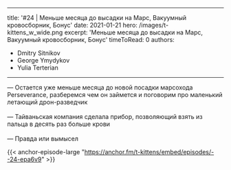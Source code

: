 
---
title: '#24 | Меньше месяца до высадки на Марс, Вакуумный кровосборник, Бонус'
date: 2021-01-21
hero: /images/t-kittens_w_wide.png
excerpt: 'Меньше месяца до высадки на Марс, Вакуумный кровосборник, Бонус'
timeToRead: 0
authors:
  - Dmitry Sitnikov
  - George Ymydykov
  - Yulia Terterian
---

— Остается уже меньше месяца до новой посадки марсохода Perseverance, разберемся чем он займется и поговорим про маленький летающий дрон-разведчик
<br/><br/>— Тайваньская компания сделала прибор, позволяющий взять из пальца в десять раз больше крови
<br/><br/>— Правда или вымысел

{{< anchor-episode-large "https://anchor.fm/t-kittens/embed/episodes/--24-epa6v9" >}}
